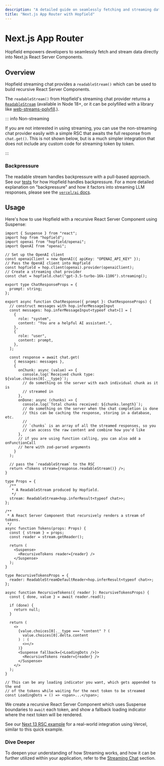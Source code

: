 ```yaml
---
description: "A detailed guide on seamlessly fetching and streaming data directly into React components."
title: "Next.js App Router with Hopfield"
---
```


# Next.js App Router

Hopfield empowers developers to seamlessly fetch and stream data directly into Next.js React Server Components.

## Overview

Hopfield streaming chat provides a `readableStream()` which can be used to build recursive React Server Components.

The `readableStream()` from Hopfield's streaming chat provider returns a [`ReadableStream`](https://developer.mozilla.org/en-US/docs/Web/API/ReadableStream) (available in Node 18+, or it can be polyfilled with a library like [web-streams-polyfill](https://www.npmjs.com/package/web-streams-polyfill).).

::: info Non-streaming

If you are not interested in using streaming, you can use the non-streaming chat provider easily with a simple RSC
that awaits the full response from `chat.get()`. This is not shown below, but is a much simpler integration that does not
include any custom code for streaming token by token.

:::

### Backpressure

The readable stream handles backpressure with a pull-based approach. See our [tests](https://github.com/EnjoinHQ/hopfield/blob/main/src/utils.test.ts) for how Hopfield handles backpressure. For a more detailed explanation on "backpressure" and how it factors into streaming LLM responses, please see the
[`vercel/ai` docs](https://sdk.vercel.ai/docs/concepts/backpressure-and-cancellation).

## Usage

Here's how to use Hopfield with a recursive React Server Component using Suspense:

```tsx
import { Suspense } from "react";
import hop from "hopfield";
import openai from "hopfield/openai";
import OpenAI from "openai";

// Set up the OpenAI client
const openaiClient = new OpenAI({ apiKey: "OPENAI_API_KEY" });
// Pass the OpenAI client into Hopfield
const hopfield = hop.client(openai).provider(openaiClient);
// Create a streaming chat provider
const chat = hopfield.chat("gpt-3.5-turbo-16k-1106").streaming();

export type ChatResponseProps = {
  prompt: string;
};

export async function ChatResponse({ prompt }: ChatResponseProps) {
  // construct messages with hop.inferMessageInput
  const messages: hop.inferMessageInput<typeof chat>[] = [
    {
      role: "system",
      content: "You are a helpful AI assistant.",
    },
    {
      role: "user",
      content: prompt,
    },
  ];

  const response = await chat.get(
    { messages: messages },
    {
      onChunk: async (value) => {
        console.log(`Received chunk type: ${value.choices[0].__type}`);
        // do something on the server with each individual chunk as it is
        // streamed in
      },
      onDone: async (chunks) => {
        console.log(`Total chunks received: ${chunks.length}`);
        // do something on the server when the chat completion is done
        // this can be caching the response, storing in a database, etc.
        //
        // `chunks` is an array of all the streamed responses, so you
        // can access the raw content and combine how you'd like
      },
      // if you are using function calling, you can also add a onFunctionCall
      // here with zod-parsed arguments
    }
  );

  // pass the `readableStream` to the RSC
  return <Tokens stream={response.readableStream()} />;
}

type Props = {
  /**
   * A ReadableStream produced by Hopfield.
   */
  stream: ReadableStream<hop.inferResult<typeof chat>>;
};

/**
 * A React Server Component that recursively renders a stream of tokens.
 */
async function Tokens(props: Props) {
  const { stream } = props;
  const reader = stream.getReader();

  return (
    <Suspense>
      <RecursiveTokens reader={reader} />
    </Suspense>
  );
}

type RecursiveTokensProps = {
  reader: ReadableStreamDefaultReader<hop.inferResult<typeof chat>>;
};

async function RecursiveTokens({ reader }: RecursiveTokensProps) {
  const { done, value } = await reader.read();

  if (done) {
    return null;
  }

  return (
    <>
      {value.choices[0].__type === "content" ? (
        value.choices[0].delta.content
      ) : (
        <></>
      )}
      <Suspense fallback={<LoadingDots />}>
        <RecursiveTokens reader={reader} />
      </Suspense>
    </>
  );
}

// This can be any loading indicator you want, which gets appended to the end
// of the tokens while waiting for the next token to be streamed
const LoadingDots = () => <span>...</span>;
```

We create a recursive React Server Component which uses Suspense boundaries to `await` each token,
and show a fallback loading indicator where the next token will be rendered.

See our [Next 13 RSC example](https://next-13.hopfield.ai) for a real-world integration
using Vercel, similar to this quick example.

### Dive Deeper

To deepen your understanding of how Streaming works, and how it can be further utilized within your application,
refer to the [Streaming Chat](/chat/streaming) section.

